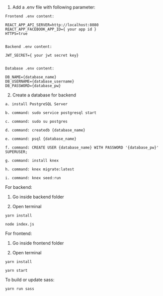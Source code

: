 1. Add a .env file with following parameter:

```
Frontend .env content:

REACT_APP_API_SERVER=http://localhost:8080
REACT_APP_FACEBOOK_APP_ID={ your app id }
HTTPS=true


Backend .env content:

JWT_SECRET={ your jwt secret key}


Database .env content: 

DB_NAME={database_name}
DB_USERNAME={database_username}
DB_PASSWORD={database_pw}
```

2. Create a database for backend

```
a. install PostgreSQL Server

b. command: sudo service postgresql start

c. command: sudo su postgres

d. command: createdb {database_name}

e. command: psql {database_name}

f. command: CREATE USER {database_name} WITH PASSWORD '{database_pw}' SUPERUSER;

g. command: install knex

h. command: knex migrate:latest

i. command: knex seed:run
```




For backend:

1. Go inside backend folder

2. Open terminal

```
yarn install

node index.js
```

For frontend:

1. Go inside frontend folder

2. Open terminal

```
yarn install

yarn start
```

To build or update sass: 

```
yarn run sass
```
